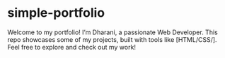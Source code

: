 # simple-portfolio
Welcome to my portfolio! I’m Dharani, a passionate Web Developer. This repo showcases some of my projects, built with tools like [HTML/CSS/]. Feel free to explore and check out my work!
